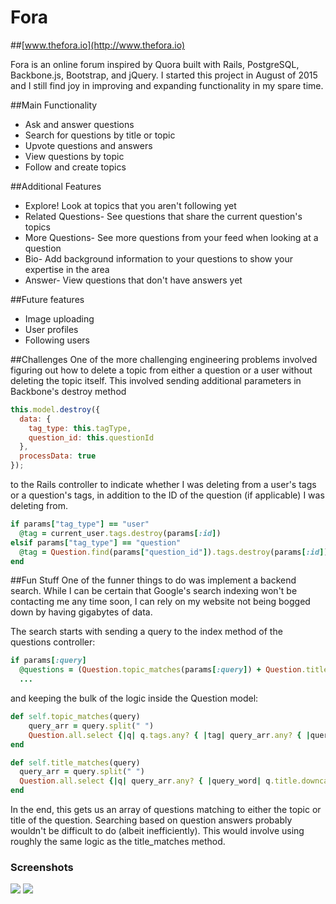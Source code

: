 # Fora

##[www.thefora.io](http://www.thefora.io)


Fora is an online forum inspired by Quora built with Rails, PostgreSQL, Backbone.js, Bootstrap,
and jQuery. I started this project in August of 2015 and I still find joy in improving and expanding functionality
in my spare time.

##Main Functionality
- Ask and answer questions
- Search for questions by title or topic
- Upvote questions and answers
- View questions by topic
- Follow and create topics

##Additional Features
- Explore! Look at topics that you aren't following yet
- Related Questions- See questions that share the current question's topics
- More Questions- See more questions from your feed when looking at a question
- Bio- Add background information to your questions to show your expertise in the area
- Answer- View questions that don't have answers yet

##Future features
- Image uploading
- User profiles
- Following users

##Challenges
One of the more challenging engineering problems involved figuring out how to delete a topic from either a question or a user without deleting the topic itself. This involved sending additional parameters in Backbone's destroy method
```javascript
this.model.destroy({
  data: {
    tag_type: this.tagType,
    question_id: this.questionId
  },
  processData: true
});
```
to the Rails controller to indicate whether I was deleting from a user's tags or a question's tags, in addition to the ID of the question (if applicable) I was deleting from.
```ruby
if params["tag_type"] == "user"
  @tag = current_user.tags.destroy(params[:id])
elsif params["tag_type"] == "question"
  @tag = Question.find(params["question_id"]).tags.destroy(params[:id])
end
```
##Fun Stuff
One of the funner things to do was implement a backend search. While I can be certain that Google's search indexing won't be contacting me any time soon, I can rely on my website not being bogged down by having gigabytes of data.

The search starts with sending a query to the index method of the questions controller:
```ruby
if params[:query]
  @questions = (Question.topic_matches(params[:query]) + Question.title_matches(params[:query])).uniq.sort{|a,b| b.votes.count <=> a.votes.count}
  ...
```

and keeping the bulk of the logic inside the Question model:

```ruby
def self.topic_matches(query)
    query_arr = query.split(" ")
    Question.all.select {|q| q.tags.any? { |tag| query_arr.any? { |query_word| tag.title.downcase.include?(query_word.downcase)}}}
end

def self.title_matches(query)
  query_arr = query.split(" ")
  Question.all.select {|q| query_arr.any? { |query_word| q.title.downcase.include?(query_word.downcase)}}
end
```

In the end, this gets us an array of questions matching to either the topic or title of the question. Searching based on question answers probably wouldn't be difficult to do (albeit inefficiently). This would involve using roughly the same logic as the title_matches method.

### Screenshots 
<img src="https://i.gyazo.com/b37b8c8ca0d35ce69a04190d3da5fbe8.png"></img>
<img src="https://i.gyazo.com/e5b4771d73503ac3f6db808b962c9ebd.png"></img>

